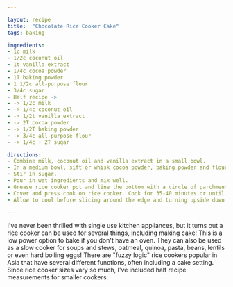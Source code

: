 ```yaml
---

layout: recipe
title:  "Chocolate Rice Cooker Cake"
tags: baking

ingredients:
- 1c milk
- 1/2c coconut oil
- 1t vanilla extract
- 1/4c cocoa powder
- 1T baking powder
- 1 1/2c all-purpose flour
- 3/4c sugar
- Half recipe ->
- -> 1/2c milk
- -> 1/4c coconut oil
- -> 1/2t vanilla extract
- -> 2T cocoa powder
- -> 1/2T baking powder
- -> 3/4c all-purpose flour
- -> 1/4c + 2T sugar

directions:
- Combine milk, coconut oil and vanilla extract in a small bowl.
- In a medium bowl, sift or whisk cocoa powder, baking powder and flour.
- Stir in sugar.
- Pour in wet ingredients and mix well.
- Grease rice cooker pot and line the bottom with a circle of parchment paper. Grease the parchment paper as well.
- Cover and press cook on rice cooker. Cook for 35-40 minutes or until a toothpick inserted in the center comes out clean. You may have to repeatedly press cook after the rice cooker switches to warm to get a long enough cook time.
- Allow to cool before slicing around the edge and turning upside down onto a plate to serve.

---
```


I've never been thrilled with single use kitchen appliances, but it turns out a rice cooker can be used for several things, including making cake! This is a low power option to bake if you don't have an oven. They can also be used as a slow cooker for soups and stews, oatmeal, quinoa, pasta, beans, lentils or even hard boiling eggs! There are "fuzzy logic" rice cookers popular in Asia that have several different functions, often including a cake setting. Since rice cooker sizes vary so much, I've included half recipe measurements for smaller cookers.
